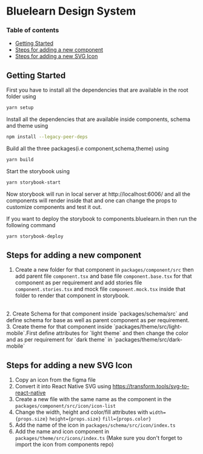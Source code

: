 # Bluelearn Design System

### Table of contents
   
  - [Getting Started](#getting-started)
  - [Steps for adding a new component](#steps-for-adding-a-new-component)
  - [Steps for adding a new SVG Icon](#steps-for-adding-a-new-svg-icon)

## Getting Started
First you have to install all the dependencies that are available in the root folder using
```sh
yarn setup
```

Install all the dependencies that are available inside components, schema and theme using
```sh
npm install --legacy-peer-deps
```

Build all the three packages(i.e component,schema,theme) using 
```sh
yarn build
```

Start the storybook using 
```sh
yarn storybook-start
```
Now storybook will run in local server at http://localhost:6006/ and all the components will render inside that and one can change the props to customize components and test it out.

If you want to deploy the storybook to components.bluelearn.in then run the following command
```sh
yarn storybook-deploy
```

## Steps for adding a new component
1. Create a new folder for that component in `packages/component/src` then add parent file `component.tsx` and base file `component.base.tsx` for that component as per requirement and add stories file `component.stories.tsx` and mock file `component.mock.tsx` inside that folder to render that component in storybook.
<br/>
2. Create Schema for that component inside `packages/schema/src` and define schema for base as well as parent component as per requirement.
 <br/>  
3. Create theme for that component inside `packages/theme/src/light-mobile`.First define attributes for `light theme` and then change the color and as per requirement for `dark theme` in `packages/theme/src/dark-mobile`

## Steps for adding a new SVG Icon
 1. Copy an icon from the figma file
 2. Convert it into React Native SVG using https://transform.tools/svg-to-react-native
 3. Create a new file with the same name as the component in the `packages/component/src/icon/icon-list`
 4. Change the width, height and color/fill attributes with `width={props.size}` `height={props.size}` `fill={props.color}`
 5. Add the name of the icon in `packages/schema/src/icon/index.ts`
 6. Add the name and icon component in `packages/theme/src/icons/index.ts` (Make sure you don't forget to import the icon from components repo)